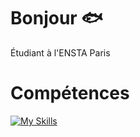 # Bonjour 🐟

Étudiant à l'ENSTA Paris

# Compétences
[![My Skills](https://skillicons.dev/icons?i=python,js,html,css,js,react,express,sqlite,sequelize,ocaml,cpp,c,rust,zig)](https://skillicons.dev)
